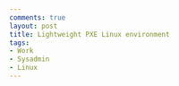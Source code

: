 ```yaml
---
comments: true
layout: post
title: Lightweight PXE Linux environment
tags:
- Work
- Sysadmin
- Linux
---
```


